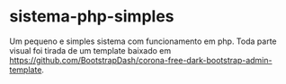 # sistema-php-simples
Um pequeno e simples sistema com funcionamento em php. Toda parte visual foi tirada de um template baixado em https://github.com/BootstrapDash/corona-free-dark-bootstrap-admin-template.
